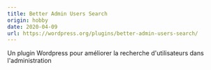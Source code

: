 ```yaml
---
title: Better Admin Users Search
origin: hobby
date: 2020-04-09
url: https://wordpress.org/plugins/better-admin-users-search/
---
```


Un plugin Wordpress pour améliorer la recherche d'utilisateurs dans l'administration

<!--more-->
